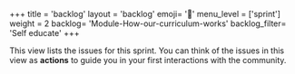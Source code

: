 +++
title = 'backlog'
layout = 'backlog'
emoji= '🥞'
menu_level = ['sprint']
weight = 2
backlog= 'Module-How-our-curriculum-works'
backlog_filter= 'Self educate'
+++

This view lists the issues for this sprint. You can think of the issues in this view as **actions** to guide you in your first interactions with the community.

